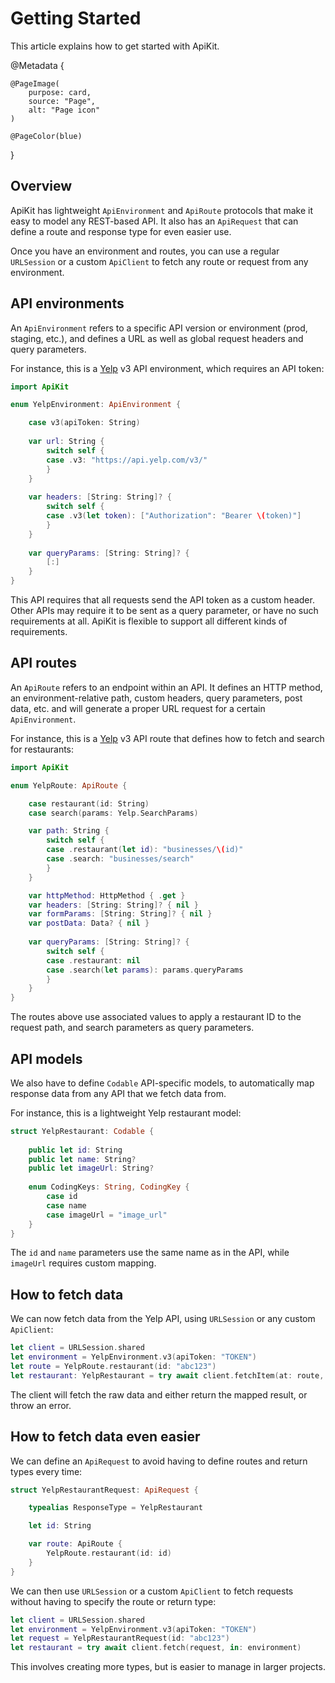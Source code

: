 # Getting Started

This article explains how to get started with ApiKit.

@Metadata {

    @PageImage(
        purpose: card,
        source: "Page",
        alt: "Page icon"
    )

    @PageColor(blue)
}



## Overview

ApiKit has lightweight ``ApiEnvironment`` and ``ApiRoute`` protocols that make it easy to model any REST-based API. It also has an ``ApiRequest`` that can define a route and response type for even easier use.

Once you have an environment and routes, you can use a regular `URLSession` or a custom ``ApiClient`` to fetch any route or request from any environment.



## API environments

An ``ApiEnvironment`` refers to a specific API version or environment (prod, staging, etc.), and defines a URL as well as global request headers and query parameters.

For instance, this is a [Yelp](https://yelp.com) v3 API environment, which requires an API token:

```swift
import ApiKit

enum YelpEnvironment: ApiEnvironment {

    case v3(apiToken: String)
    
    var url: String {
        switch self {
        case .v3: "https://api.yelp.com/v3/"
        }
    }
 
    var headers: [String: String]? {
        switch self {
        case .v3(let token): ["Authorization": "Bearer \(token)"]
        }
    }
    
    var queryParams: [String: String]? {
        [:]
    }
}
```

This API requires that all requests send the API token as a custom header. Other APIs may require it to be sent as a query parameter, or have no such requirements at all. ApiKit is flexible to support all different kinds of requirements.



## API routes

An ``ApiRoute`` refers to an endpoint within an API. It defines an HTTP method, an environment-relative path, custom headers, query parameters, post data, etc. and will generate a proper URL request for a certain ``ApiEnvironment``.

For instance, this is a [Yelp](https://yelp.com) v3 API route that defines how to fetch and search for restaurants:

```swift
import ApiKit

enum YelpRoute: ApiRoute {

    case restaurant(id: String)
    case search(params: Yelp.SearchParams)

    var path: String {
        switch self {
        case .restaurant(let id): "businesses/\(id)"
        case .search: "businesses/search"
        }
    }

    var httpMethod: HttpMethod { .get }
    var headers: [String: String]? { nil }
    var formParams: [String: String]? { nil }
    var postData: Data? { nil }
    
    var queryParams: [String: String]? {
        switch self {
        case .restaurant: nil
        case .search(let params): params.queryParams
        }
    }
}
```

The routes above use associated values to apply a restaurant ID to the request path, and search parameters as query parameters.  



## API models

We also have to define `Codable` API-specific models, to automatically map response data from any API that we fetch data from.

For instance, this is a lightweight Yelp restaurant model:

```swift
struct YelpRestaurant: Codable {
    
    public let id: String
    public let name: String?
    public let imageUrl: String?
    
    enum CodingKeys: String, CodingKey {
        case id
        case name
        case imageUrl = "image_url"
    }
}
```

The `id` and `name` parameters use the same name as in the API, while `imageUrl` requires custom mapping.



## How to fetch data

We can now fetch data from the Yelp API, using `URLSession` or any custom ``ApiClient``:

```swift
let client = URLSession.shared
let environment = YelpEnvironment.v3(apiToken: "TOKEN") 
let route = YelpRoute.restaurant(id: "abc123") 
let restaurant: YelpRestaurant = try await client.fetchItem(at: route, in: environment)
```

The client will fetch the raw data and either return the mapped result, or throw an error.



## How to fetch data even easier

We can define an ``ApiRequest`` to avoid having to define routes and return types every time:

```swift
struct YelpRestaurantRequest: ApiRequest {

    typealias ResponseType = YelpRestaurant

    let id: String

    var route: ApiRoute { 
        YelpRoute.restaurant(id: id)
    }
}
```

We can then use `URLSession` or a custom ``ApiClient`` to fetch requests without having to specify the route or return type:

```swift
let client = URLSession.shared
let environment = YelpEnvironment.v3(apiToken: "TOKEN") 
let request = YelpRestaurantRequest(id: "abc123") 
let restaurant = try await client.fetch(request, in: environment)
```

This involves creating more types, but is easier to manage in larger projects. 
